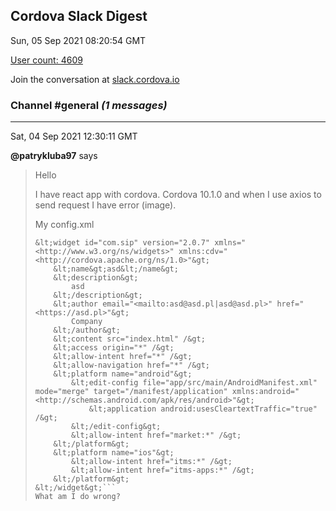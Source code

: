 ## Cordova Slack Digest
Sun, 05 Sep 2021 08:20:54 GMT

[User count: 4609](https://cordova.slack.com/)


Join the conversation at [slack.cordova.io](http://slack.cordova.io/)

### __Channel #general__ _(1 messages)_
---

Sat, 04 Sep 2021 12:30:11 GMT

__@patrykluba97__ says 
> Hello
> 
> I have react app with cordova. Cordova 10.1.0 and when I use axios to send request I have error (image).
> 
> My config.xml
> ```&lt;?xml version='1.0' encoding='utf-8'?&gt;
> &lt;widget id="com.sip" version="2.0.7" xmlns="<http://www.w3.org/ns/widgets>" xmlns:cdv="<http://cordova.apache.org/ns/1.0>"&gt;
>     &lt;name&gt;asd&lt;/name&gt;
>     &lt;description&gt;
>         asd
>     &lt;/description&gt;
>     &lt;author email="<mailto:asd@asd.pl|asd@asd.pl>" href="<https://asd.pl>"&gt;
>         Company
>     &lt;/author&gt;
>     &lt;content src="index.html" /&gt;
>     &lt;access origin="*" /&gt;
>     &lt;allow-intent href="*" /&gt;
>     &lt;allow-navigation href="*" /&gt;
>     &lt;platform name="android"&gt;
>         &lt;edit-config file="app/src/main/AndroidManifest.xml" mode="merge" target="/manifest/application" xmlns:android="<http://schemas.android.com/apk/res/android>"&gt;
>             &lt;application android:usesCleartextTraffic="true" /&gt;
>         &lt;/edit-config&gt;
>         &lt;allow-intent href="market:*" /&gt;
>     &lt;/platform&gt;
>     &lt;platform name="ios"&gt;
>         &lt;allow-intent href="itms:*" /&gt;
>         &lt;allow-intent href="itms-apps:*" /&gt;
>     &lt;/platform&gt;
> &lt;/widget&gt;```
> What am I do wrong?
> 
